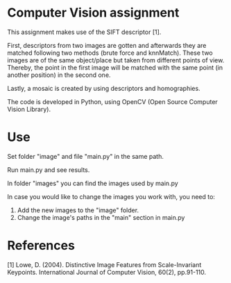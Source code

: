 # Computer Vision assignment

This assignment makes use of the SIFT descriptor [1].

First, descriptors from two images are gotten and afterwards they are matched following two methods (brute force and knnMatch). 
These two images are of the same object/place but taken from different points of view. Thereby, the point in the first image will be matched with the same point (in another position) in the second one. 

Lastly, a mosaic is created by using descriptors and homographies. 

The code is developed in Python, using OpenCV (Open Source Computer Vision Library). 


# Use

Set folder "image" and file "main.py" in the same path.

Run main.py and see results. 

In folder "images" you can find the images used by main.py

In case you would like to change the images you work with, you need to:

1. Add the new images to the "image" folder.
2. Change the image's paths in the "main" section in main.py


# References
[1] Lowe, D. (2004). Distinctive Image Features from Scale-Invariant Keypoints. International Journal of Computer Vision, 60(2), pp.91-110.
